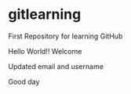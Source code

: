 # gitlearning
First Repository for learning GitHub

Hello World!!
Welcome

Updated email and username

Good day
